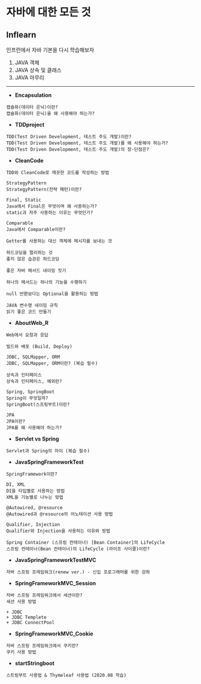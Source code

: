 # 자바에 대한 모든 것

## Inflearn

인프런에서 자바 기본을 다시 학습해보자
1. JAVA 객체
1. JAVA 상속 및 클래스
1. JAVA 마무리
---

- <b>Encapsulation</b>
```
캡슐화(데이터 은닉)이란?
캡슐화(데이터 은닉)을 왜 사용해야 하는가?
```

- <b>TDDproject</b>
```
TDD(Test Driven Development, 테스트 주도 개발)이란? 
TDD(Test Driven Development, 테스트 주도 개발)를 왜 사용해야 하는가?
TDD(Test Driven Development, 테스트 주도 개발)의 장·단점은?
```

- <b>CleanCode</b>
```
TDD와 CleanCode로 깨끗한 코드를 작성하는 방법

StrategyPattern
StrategyPattern(전략 패턴)이란?

Final, Static
Java에서 Final은 무엇이며 왜 사용하는가?
static과 자주 사용하는 이유는 무엇인가?

Comparable
Java에서 Comparable이란?

Getter를 사용하는 대신 객체에 메시지를 보내는 것

하드코딩을 멀리하는 것
좋지 않은 습관은 하드코딩

좋은 자바 메서드 네이밍 짓기

하나의 메서드는 하나의 기능을 수행하기

null 반환보다는 Optional을 활용하는 방법

JAVA 변수명 네이밍 규칙
읽기 좋은 코드 만들기
```

- <b>AboutWeb_R</b>
```
Web에서 요청과 응답

빌드와 배포 (Build, Deploy)

JDBC, SQLMapper, ORM
JDBC, SQLMapper, ORM이란? (복습 필수)

상속과 인터페이스
상속과 인터페이스, 예외란?

Spring, SpringBoot
Spring이 무엇일까?
SpringBoot(스프링부트)이란?

JPA
JPA이란? 
JPA를 왜 사용해야 하는가?
```

- <b>Servlet vs Spring</b>
```
Servlet과 Spring의 차이 (복습 필수)
```

- <b>JavaSpringFrameworkTest</b>
```
SpringFramework이란?

DI, XML
DI을 타입별로 사용하는 방법
XML을 기능별로 나누는 방법

@Autowired, @resource
@Autowired과 @resource의 어노테이션 사용 방법

Qualifier, Injection
Qualifier와 Injection을 사용하는 이유와 방법

Spring Container (스프링 컨테이너) [Bean Container]의 LifeCycle
스프링 컨테이너(Bean 컨테이너)의 LifeCycle (라이프 사이클)이란?
```

- <b>JavaSpringFrameworkTestMVC</b>
```
자바 스프링 프레임워크(renew ver.) - 신입 프로그래머를 위한 강좌
```

- <b>SpringFrameworkMVC_Session</b>
```
자바 스프링 프레임워크에서 세션이란?
세션 사용 방법

+ JDBC
+ JDBC Templete
+ JDBC ConnectPool
```

- <b>SpringFrameworkMVC_Cookie</b>
```
자바 스프링 프레임워크에서 쿠키란?
쿠키 사용 방법
```

- <b>startStringboot</b>
```
스트링부트 사용법 & Thymeleaf 사용법 (2020.08 학습)
```
